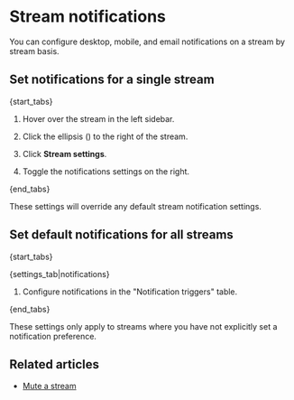 # Stream notifications

You can configure desktop, mobile, and email notifications on a stream by
stream basis.

## Set notifications for a single stream

{start_tabs}

1. Hover over the stream in the left sidebar.

2. Click the ellipsis (<i class="zulip-icon ellipsis-v-solid"></i>) to the
   right of the stream.

3. Click **Stream settings**.

4. Toggle the notifications settings on the right.

{end_tabs}

These settings will override any default stream notification settings.

## Set default notifications for all streams

{start_tabs}

{settings_tab|notifications}

1. Configure notifications in the "Notification triggers" table.

{end_tabs}

These settings only apply to streams where you have not
explicitly set a notification preference.

## Related articles

* [Mute a stream](/help/mute-a-stream)
